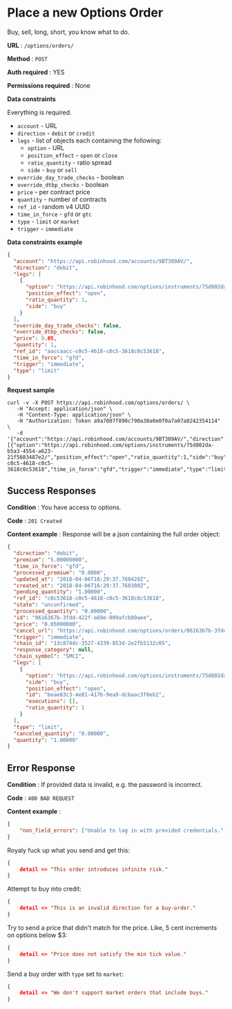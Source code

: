 # Place a new Options Order

Buy, sell, long, short, you know what to do.

**URL** : `/options/orders/`

**Method** : `POST`

**Auth required** : YES

**Permissions required** : None

**Data constraints**
  
Everything is required.

  - `account` - URL
  - `direction` - `debit` or `credit`
  - `legs` - list of objects each containing the following:
    - `option` - URL
    - `position_effect` - `open` or `close`
    - `ratio_quantity` - ratio spread
    - `side` - `buy` or `sell`
  - `override_day_trade_checks` - boolean
  - `override_dtbp_checks` - boolean
  - `price` - per contract price
  - `quantity` - number of contracts
  - `ref_id` - random v4 UUID
  - `time_in_force` - `gfd` or `gtc`
  - `type` - `limit` or `market`
  - `trigger` - `immediate`

**Data constraints example**

```json
{
  "account": "https://api.robinhood.com/accounts/9BT309AV/",
  "direction": "debit",
  "legs": [
    {
      "option": "https://api.robinhood.com/options/instruments/75d802da-b5a3-4554-a623-21f5683487e2/",
      "position_effect": "open",
      "ratio_quantity": 1,
      "side": "buy"
    }
  ],
  "override_day_trade_checks": false,
  "override_dtbp_checks": false,
  "price": 0.05,
  "quantity": 1,
  "ref_id": "aaccaacc-c0c5-4618-c0c5-3618c0c53618",
  "time_in_force": "gfd",
  "trigger": "immediate",
  "type": "limit"
}
```

**Request sample**

```
curl -v -X POST https://api.robinhood.com/options/orders/ \
   -H "Accept: application/json" \
   -H "Content-Type: application/json" \
   -H "Authorization: Token a9a7007f890c790a30a0e0f0a7a07a0242354114" \
   -d '{"account":"https://api.robinhood.com/accounts/9BT309AV/","direction":"debit","legs":[{"option":"https://api.robinhood.com/options/instruments/75d802da-b5a3-4554-a623-21f5683487e2/","position_effect":"open","ratio_quantity":1,"side":"buy"}],"override_day_trade_checks":false,"override_dtbp_checks":false,"price":0.05,"quantity":1,"ref_id":"aaccaacc-c0c5-4618-c0c5-3618c0c53618","time_in_force":"gfd","trigger":"immediate","type":"limit"}'
```

## Success Responses

**Condition** : You have access to options.

**Code** : `201 Created`

**Content example** : Response will be a json containing the full order object:

```json
{
  "direction": "debit",
  "premium": "5.00000000",
  "time_in_force": "gfd",
  "processed_premium": "0.0000",
  "updated_at": "2018-04-06T16:29:37.760428Z",
  "created_at": "2018-04-06T16:29:37.760380Z",
  "pending_quantity": "1.00000",
  "ref_id": "c0c53618-c0c5-4618-c0c5-3618c0c53618",
  "state": "unconfirmed",
  "processed_quantity": "0.00000",
  "id": "0616367b-3fdd-422f-a69e-009afcb89aee",
  "price": "0.05000000",
  "cancel_url": "https://api.robinhood.com/options/orders/0616367b-3fdd-422f-a69e-009afcb89aee/cancel/",
  "trigger": "immediate",
  "chain_id": "13c874dc-3527-4339-853d-2e2fb5132c05",
  "response_category": null,
  "chain_symbol": "SMCI",
  "legs": [
    {
      "option": "https://api.robinhood.com/options/instruments/75d802da-b5a3-4554-a623-21f5683487e2/",
      "side": "buy",
      "position_effect": "open",
      "id": "beae83c3-4e81-417b-9ea9-dcbaac3f0eb2",
      "executions": [],
      "ratio_quantity": 1
    }
  ],
  "type": "limit",
  "canceled_quantity": "0.00000",
  "quantity": "1.00000"
}
```

## Error Response

**Condition** : If provided data is invalid, e.g. the password is incorrect.

**Code** : `400 BAD REQUEST`

**Content example** :

```json
{
    "non_field_errors": ["Unable to log in with provided credentials."]
}
```

Royaly fuck up what you send and get this:

```json
{
    detail => "This order introduces infinite risk."
}
```

Attempt to buy into credit:

```json
{
    detail => "This is an invalid direction for a buy-order."
}
```

Try to send a price that didn't match for the price. Like, 5 cent increments on options below $3:

```json
{ 
    detail => "Price does not satisfy the min tick value."
}
```

Send a buy order with `type` set to `market`:

```json
{ 
    detail => "We don't support market orders that include buys."
}
```
